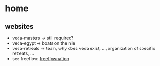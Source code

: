 # home

## websites

- veda-masters  -> still required?
- veda-egypt    -> boats on the nile
- veda-retreats -> team, why does veda exist, ..., organization of specific retreats, ...
- see freeflow: [freeflpwnation](https://github.com/freeflownation/home)

